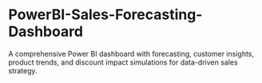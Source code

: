 # PowerBI-Sales-Forecasting-Dashboard
A comprehensive Power BI dashboard with forecasting, customer insights, product trends, and discount impact simulations for data-driven sales strategy.
